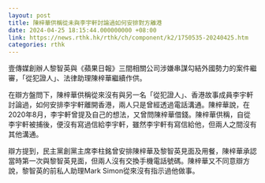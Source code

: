 ```yaml
---
layout: post
title: 陳梓華供稱從未與李宇軒討論過如何安排對方離港
date: 2024-04-25 18:15:44.000000000 +08:00
link: https://news.rthk.hk/rthk/ch/component/k2/1750535-20240425.htm
categories: rthk
---
```


壹傳媒創辦人黎智英與《蘋果日報》三間相關公司涉嫌串謀勾結外國勢力的案件繼審，「從犯證人」、法律助理陳梓華繼續作供。

在辯方盤問下，陳梓華供稱從來沒有與另一名「從犯證人」、香港故事成員李宇軒討論過，如何安排李宇軒離開香港，兩人只是曾經透過電話溝通。陳梓華說，在2020年8月，李宇軒曾提及自己的想法，又曾問陳梓華借錢。陳梓華供稱，自從李宇軒被捕後，便沒有寫過信給李宇軒，雖然李宇軒有寫信給他，但兩人之間沒有其他溝通。

辯方提到，民主黨創黨主席李柱銘曾安排陳梓華及黎智英見面及用餐，陳梓華承認當時第一次與黎智英見面，但兩人沒有交換手機電話號碼。陳梓華又不同意辯方說，黎智英的前私人助理Mark Simon從來沒有指示過他做事。

